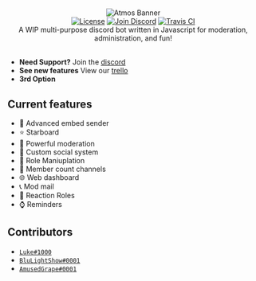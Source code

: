 #

<div align="center">
    <img src="https://userfiles.uptimerobot.com/img/567954-1532058998.png" alt="Atmos Banner"><br>
    <a href="LICENSE"><img src="https://img.shields.io/github/license/324Luke/TOTALLY-NOT-A-ROBOT.svg" alt="License"></a>
    <a href="https://discord.gg"><img src="https://img.shields.io/discord/528810369607663621.svg?color=%237289DA&logo=join" alt="Join Discord"></a>
    <a href="https://travis-ci.org/junodevs/atmos"><img src="https://api.travis-ci.org/324Luke/palida.svg?branch=development" alt="Travis CI"></a><br>
    A WIP multi-purpose discord bot written in Javascript for moderation, administration, and fun!<br><br>
</div>

* **Need Support?** Join the [discord](https://discord.gg)
* **See new features** View our [trello](https://trello.com)
* **3rd Option**

## Current features

* 📎 Advanced embed sender
* ⭐ Starboard
* 🔨 Powerful moderation
* 📱 Custom social system
* 📁 Role Maniuplation
* 🔢 Member count channels
* 🌐 Web dashboard
* 📞 Mod mail
* 🎨 Reaction Roles
* ⌚ Reminders

## Contributors

* [`Luke#1000`](https://lukewhrit.xyz)
* [`BluLightShow#0001`](https://blulightshow.space)
* [`AmusedGrape#0001`](https://github.com/jackmerrill)